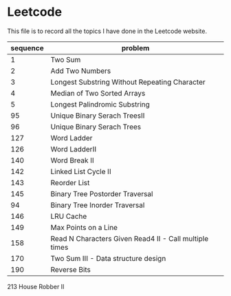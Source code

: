 # Leetcode
This file is to record all the topics I have done in the Leetcode website.

sequence | problem
-------- | -------
1        | Two Sum
2        | Add Two Numbers
3        | Longest Substring Without Repeating Character
4        | Median of Two Sorted Arrays
5        | Longest Palindromic Substring
95       | Unique Binary Serach TreesII
96       | Unique Binary Serach Trees
127      | Word Ladder
126      | Word LadderII
140      | Word Break II
142      | Linked List Cycle II
143      | Reorder List
145      | Binary Tree Postorder Traversal
94       | Binary Tree Inorder Traversal
146      | LRU Cache
149      | Max Points on a Line
158      | Read N Characters Given Read4 II - Call multiple times
170      | Two Sum III - Data structure design
190      | Reverse Bits
213       House Robber II
